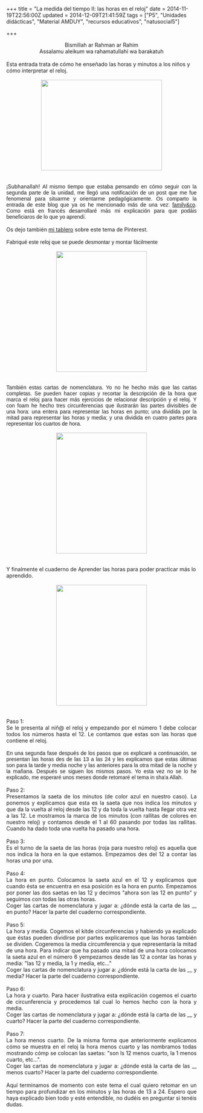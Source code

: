 +++
title = "La medida del tiempo II: las horas en el reloj"
date = 2014-11-19T22:56:00Z
updated = 2014-12-09T21:41:59Z
tags = ["P5", "Unidades didácticas", "Material AMDUY", "recursos educativos", "natusocial5"]

+++

<div dir="ltr" style="text-align: left;" trbidi="on"><div style="text-align: center;"><span style="font-family: inherit;">Bismillah ar Rahman ar Rahim</span></div><div><div style="text-align: center;"><span style="font-family: inherit;">Assalamu aleikum wa rahamatullahi wa barakatuh</span></div></div><div><span style="font-family: inherit;"><br /></span></div><div><div class="separator" style="clear: both;"><span style="font-family: inherit;">Esta entrada trata de cómo he enseñado las horas y minutos a los niños y cómo interpretar el reloj.</span></div><div class="separator" style="clear: both;"><span style="font-family: 'Helvetica Neue Light', HelveticaNeue-Light, helvetica, arial, sans-serif;"><br /></span></div><div class="separator" style="clear: both;"><span style="font-family: 'Helvetica Neue Light', HelveticaNeue-Light, helvetica, arial, sans-serif;"></span></div><div class="separator" style="clear: both;"></div><div class="separator" style="clear: both; text-align: center;"><span style="font-family: 'Helvetica Neue Light', HelveticaNeue-Light, helvetica, arial, sans-serif;"><a href="https://lh4.googleusercontent.com/-6G-wCKf70Bc/VG-rN621tdI/AAAAAAAAHKY/qOV2fBTKS-M/s640/blogger-image--461918596.jpg" imageanchor="1" style="margin-left: 1em; margin-right: 1em;"><img border="0" height="240" src="https://lh4.googleusercontent.com/-6G-wCKf70Bc/VG-rN621tdI/AAAAAAAAHKY/qOV2fBTKS-M/s320/blogger-image--461918596.jpg" width="320" /></a></span></div><br /><div class="separator" style="clear: both;"><span style="font-family: 'Helvetica Neue Light', HelveticaNeue-Light, helvetica, arial, sans-serif;"></span></div><a name='more'></a><br /><div class="separator" style="clear: both; text-align: justify;"><span style="font-family: inherit;">¡Subhanallah!&nbsp;<span style="font-family: 'Helvetica Neue Light', HelveticaNeue-Light, helvetica, arial, sans-serif;">Al mismo tiempo que estaba pensando en cómo seguir con la segunda parte de la unidad, me llegó una notificación de un post que me fue fenomenal para situarme y orientarme pedagógicamente. Os comparto la entrada de este blog que ya os he mencionado más de una vez: <a href="http://familyandcoblog.wordpress.com/2014/07/03/presentation-de-lhorloge-montessori/" target="_blank">family&amp;co</a>. Como está en francés desarrollaré más mi explicación para que podáis beneficiaros de lo que yo aprendí.</span></span></div><div class="separator" style="clear: both; text-align: justify;"><span style="font-family: inherit;"><br /></span></div><div class="separator" style="clear: both; text-align: justify;"><span style="font-family: inherit;">Os dejo también <a href="http://www.pinterest.com/ummuyumna/relojes-y-aprender-la-medida-del-tiempo/" target="_blank">mi tablero</a> sobre este tema de Pinterest.</span></div><div class="separator" style="clear: both;"><span style="font-family: inherit;"><br /></span></div><div class="separator" style="clear: both;"><span style="font-family: Helvetica Neue Light, HelveticaNeue-Light, helvetica, arial, sans-serif;"><span style="font-family: inherit;">Fabriqué este reloj que se puede desm<span style="font-family: inherit;">ontar y</span> montar fácilmente</span></span></div><div class="separator" style="clear: both;"><span style="font-family: Helvetica Neue Light, HelveticaNeue-Light, helvetica, arial, sans-serif;"><br /></span></div><div class="separator" style="clear: both;"><span style="font-family: Helvetica Neue Light, HelveticaNeue-Light, helvetica, arial, sans-serif;"></span></div><div class="separator" style="clear: both; text-align: center;"><span style="font-family: Helvetica Neue Light, HelveticaNeue-Light, helvetica, arial, sans-serif;"><a href="https://lh6.googleusercontent.com/--w5CUTXssT0/VG-rO2ADh8I/AAAAAAAAHKg/MINghlR1PuA/s640/blogger-image--895578784.jpg" imageanchor="1" style="margin-left: 1em; margin-right: 1em;"><img border="0" height="320" src="https://lh6.googleusercontent.com/--w5CUTXssT0/VG-rO2ADh8I/AAAAAAAAHKg/MINghlR1PuA/s320/blogger-image--895578784.jpg" width="240" /></a></span></div><br /><div class="separator" style="clear: both;"><span style="font-family: Helvetica Neue Light, HelveticaNeue-Light, helvetica, arial, sans-serif;"><br /></span></div><div class="separator" style="clear: both; text-align: justify;"><span style="font-family: inherit;"><span style="font-family: Helvetica Neue Light, HelveticaNeue-Light, helvetica, arial, sans-serif;">También estas cartas de nomenclatura. Yo no he hecho más que las cartas completas. Se pueden hacer copias y recortar la descripción de la hora que marca el reloj para hacer más ejercicios de relacionar descripción y el reloj. Y con&nbsp;</span><span style="font-family: 'Helvetica Neue Light', HelveticaNeue-Light, helvetica, arial, sans-serif;">foam he hecho tres circunferencias que ilustrarán las partes divisibles de una hora:&nbsp;</span><span style="font-family: 'Helvetica Neue Light', HelveticaNeue-Light, helvetica, arial, sans-serif;">una entera para representar las horas en punto;&nbsp;</span><span style="font-family: 'Helvetica Neue Light', HelveticaNeue-Light, helvetica, arial, sans-serif;">una dividida por la mitad para representar las horas y media; y</span><span style="font-family: 'Helvetica Neue Light', HelveticaNeue-Light, helvetica, arial, sans-serif;">&nbsp;una dividida en cuatro partes para representar los cuartos de hora.</span></span></div><div class="separator" style="clear: both;"><span style="font-family: 'Helvetica Neue Light', HelveticaNeue-Light, helvetica, arial, sans-serif;"><br /></span></div><div class="separator" style="clear: both;"><span style="font-family: Helvetica Neue Light, HelveticaNeue-Light, helvetica, arial, sans-serif;"></span></div><div class="separator" style="clear: both; text-align: center;"><span style="font-family: Helvetica Neue Light, HelveticaNeue-Light, helvetica, arial, sans-serif;"><a href="https://lh5.googleusercontent.com/-ZcBsL4ayy-o/VG-rMudrFdI/AAAAAAAAHKQ/Fobh_YcmzXs/s640/blogger-image--968993306.jpg" imageanchor="1" style="margin-left: 1em; margin-right: 1em;"><img border="0" height="320" src="https://lh5.googleusercontent.com/-ZcBsL4ayy-o/VG-rMudrFdI/AAAAAAAAHKQ/Fobh_YcmzXs/s320/blogger-image--968993306.jpg" width="240" /></a></span></div><span style="font-family: Helvetica Neue Light, HelveticaNeue-Light, helvetica, arial, sans-serif;"><br /></span><br /><div class="separator" style="clear: both;"><span style="font-family: inherit;">Y finalmente el cuaderno de Aprender las horas para poder practicar más lo aprendido.</span></div><div class="separator" style="clear: both;"><span style="font-family: Helvetica Neue Light, HelveticaNeue-Light, helvetica, arial, sans-serif;"><br /></span></div><div class="separator" style="clear: both;"><span style="font-family: Helvetica Neue Light, HelveticaNeue-Light, helvetica, arial, sans-serif;"></span></div><div class="separator" style="clear: both; text-align: center;"><span style="font-family: Helvetica Neue Light, HelveticaNeue-Light, helvetica, arial, sans-serif;"><a href="https://lh3.googleusercontent.com/-faO2fpaJQPo/VG-rP6hszlI/AAAAAAAAHKo/mGKfmZrf0q0/s640/blogger-image--271570247.jpg" imageanchor="1" style="margin-left: 1em; margin-right: 1em;"><img border="0" height="320" src="https://lh3.googleusercontent.com/-faO2fpaJQPo/VG-rP6hszlI/AAAAAAAAHKo/mGKfmZrf0q0/s320/blogger-image--271570247.jpg" width="240" /></a></span></div><span style="font-family: Helvetica Neue Light, HelveticaNeue-Light, helvetica, arial, sans-serif;"><br /></span><br /><div class="separator" style="clear: both; text-align: justify;"><span style="font-family: inherit;">Paso 1:</span></div><div class="separator" style="clear: both; text-align: justify;"><span style="font-family: inherit;">Se le presenta al niñ@ el reloj y empezando por el número 1 debe colocar todos los números hasta el 12. Le contamos que estas son las horas que contiene el reloj.&nbsp;</span></div><div class="separator" style="clear: both; text-align: justify;"><span style="font-family: inherit;"><br /></span></div><div class="separator" style="clear: both; text-align: justify;"><span style="font-family: inherit;"><span style="font-family: Helvetica Neue Light, HelveticaNeue-Light, helvetica, arial, sans-serif;">En una segunda fase después de los pasos que os explicaré a continuación, se presentan las horas des de las 13 a las 24 y les explicamos que estas últimas son para la tarde y media&nbsp;</span><span style="font-family: 'Helvetica Neue Light', HelveticaNeue-Light, helvetica, arial, sans-serif;">noche y las anteriores para la otra mitad de la noche y la mañana. Después se siguen los mismos pasos. Yo esta vez no se lo he explicado, me esperaré unos meses donde retomaré el tema in sha'a Allah.</span></span></div><div class="separator" style="clear: both; text-align: justify;"><span style="font-family: inherit;"><br /></span></div><div class="separator" style="clear: both; text-align: justify;"><span style="font-family: inherit;">Paso 2:</span></div><div class="separator" style="clear: both; text-align: justify;"><span style="font-family: inherit;">Presentamos la saeta de los minutos (de color azul en nuestro caso). La ponemos y explicamos que esta es la saeta que nos indica los minutos y que da la vuelta al reloj desde las 12 y da toda la vuelta hasta llegar otra vez a las 12. Le mostramos la marca de los minutos (con rallitas de colores en nuestro reloj) y contamos desde el 1 al 60 pasando por todas las rallitas. Cuando ha dado toda una vuelta ha pasado una hora.</span></div><div class="separator" style="clear: both; text-align: justify;"><span style="font-family: inherit;"><br /></span></div><div class="separator" style="clear: both; text-align: justify;"><span style="font-family: inherit;">Paso 3:</span></div><div class="separator" style="clear: both; text-align: justify;"><span style="font-family: inherit;">Es el turno de la saeta de las horas (roja para nuestro reloj) es aquella que nos indica la hora en la que estamos. Empezamos des del 12 a contar las horas una por una.&nbsp;</span></div><div class="separator" style="clear: both; text-align: justify;"><span style="font-family: inherit;"><br /></span></div><div class="separator" style="clear: both; text-align: justify;"><span style="font-family: inherit;">Paso 4:</span></div><div class="separator" style="clear: both; text-align: justify;"><span style="font-family: inherit;">La hora en punto. Colocamos la saeta azul en el 12 y explicamos que cuando ésta se encuentra en esa posición es la hora en punto. Empezamos por poner las dos saetas en las 12 y decimos "ahora son las 12 en punto" y seguimos con todas las otras horas.</span></div><div class="separator" style="clear: both; text-align: justify;"><span style="-webkit-text-size-adjust: auto; background-color: rgba(255, 255, 255, 0); font-family: inherit;">Coger las cartas de nomenclatura y jugar a: ¿dónde está la carta de las __ en punto? Hacer la parte del cuaderno correspondiente.&nbsp;</span></div><div class="separator" style="clear: both; text-align: justify;"><span style="-webkit-text-size-adjust: auto; background-color: rgba(255, 255, 255, 0); font-family: inherit;"><br /></span></div><div class="separator" style="clear: both; text-align: justify;"><span style="font-family: inherit;">Paso 5:</span></div><div class="separator" style="clear: both; text-align: justify;"><span style="font-family: inherit;">La hora y media. Cogemos el kitde circunferencias y habiendo ya explicado que éstas pueden dividirse por partes explicaremos que las horas también se dividen. Cogeremos la media circumferencia y que representaría la mitad de una hora. Para indicar que ha pasado una mitad de una hora colocamos la saeta azul en el número 6 yempezamos desde las 12 a contar las horas y media: "las 12 y media, la 1 y media, etc..."&nbsp;</span></div><div class="separator" style="clear: both; text-align: justify;"><span style="-webkit-text-size-adjust: auto; background-color: rgba(255, 255, 255, 0); font-family: inherit;">Coger las cartas de nomenclatura y jugar a: ¿dónde está la carta de las __ y media? Hacer la parte del cuaderno correspondiente.&nbsp;</span></div><div class="separator" style="clear: both; text-align: justify;"><span style="font-family: inherit;"><br /></span></div><div class="separator" style="clear: both; text-align: justify;"><span style="font-family: inherit;">Paso 6:</span></div><div class="separator" style="clear: both; text-align: justify;"><span style="font-family: inherit;">La hora y cuarto. Para hacer ilustrativa esta explicación cogemos el cuarto de circunferencia y procedemos tal cual lo hemos hecho con la hora y media.</span></div><div class="separator" style="clear: both; text-align: justify;"><span style="-webkit-text-size-adjust: auto; background-color: rgba(255, 255, 255, 0); font-family: inherit;">Coger las cartas de nomenclatura y jugar a: ¿dónde está la carta de las __ y cuarto? Hacer la parte del cuaderno correspondiente.&nbsp;</span></div><div class="separator" style="clear: both; text-align: justify;"><span style="font-family: inherit;"><br /></span></div><div class="separator" style="clear: both; text-align: justify;"><span style="font-family: inherit;">Paso 7:</span></div><div class="separator" style="clear: both; text-align: justify;"><span style="font-family: inherit;">La hora menos cuarto. De la misma forma que anteriormente explicamos cómo se muestra en el reloj la hora menos cuarto y las nombramos todas mostrando cómp se colocan las saetas: "son ls 12 menos cuarto, la 1 menos cuarto, etc...".</span></div><div class="separator" style="clear: both; text-align: justify;"><span style="font-family: inherit;">Coger las cartas de nomenclatura y jugar a: ¿dónde está la carta de las __ menos cuarto? Hacer la parte del cuaderno correspondiente.&nbsp;</span></div><div class="separator" style="clear: both; text-align: justify;"><span style="font-family: inherit;"><br /></span></div><div class="separator" style="clear: both; text-align: justify;"><span style="font-family: inherit;">Aquí terminamos de momento con este tema el cual quiero retomar en un tiempo para profundizar en los minutos y las horas de 13 a 24. Espero que haya explicado bien todo y esté entendible, no dudéis en preguntar si tenéis dudas.</span></div><div class="separator" style="clear: both;"><br /></div></div></div>
